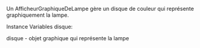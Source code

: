 Un AfficheurGraphiqueDeLampe gère un disque de couleur qui représente graphiquement la lampe.

Instance Variables
	disque:		<Morph>

disque
	- objet graphique qui représente la lampe
